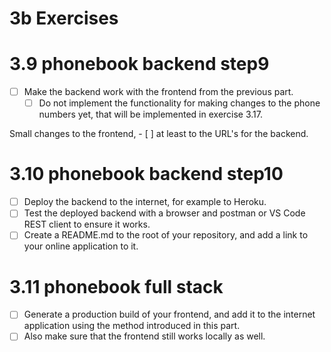 # 3b Exercises

# 3.9 phonebook backend step9
- [ ] Make the backend work with the frontend from the previous part. 
    - [ ] Do not implement the functionality for making changes to the phone numbers yet, that will be implemented in exercise 3.17.

Small changes to the frontend, 
    - [ ] at least to the URL's for the backend. 

# 3.10 phonebook backend step10
- [ ] Deploy the backend to the internet, for example to Heroku.
- [ ] Test the deployed backend with a browser and postman or VS Code REST client to ensure it works.
- [ ] Create a README.md to the root of your repository, and add a link to your online application to it.

# 3.11 phonebook full stack
- [ ] Generate a production build of your frontend, and add it to the internet application using the method introduced in this part.
- [ ] Also make sure that the frontend still works locally as well.
